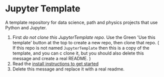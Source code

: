 # Jupyter Template

A template repository for data science, path and physics projects that
use Python and Jupyter. 

1. First *do not clone this JupyterTemplate repo.* Use the Green 'Use this template'
button at the top  to create a new repo, then clone that repo. 
( If this repo is not named `JupyterTemplate` then this is a copy of the template, and you can c
clone it, but you should also delete this message and create a real README. )
2. Read the [install instructions to get started](README-Install.md)
3. Delete this message and replace it with a real readme. 